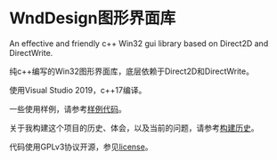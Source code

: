# WndDesign图形界面库

An effective and friendly c++ Win32 gui library based on Direct2D and DirectWrite.

纯c++编写的Win32图形界面库，底层依赖于Direct2D和DirectWrite。



使用Visual Studio 2019，c++17编译。



一些使用样例，请参考[样例代码](./example.md)。

关于我构建这个项目的历史、体会，以及当前的问题，请参考[构建历史](./history.md)。



代码使用GPLv3协议开源，参见[license](./license)。

